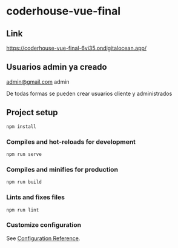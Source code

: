 # coderhouse-vue-final

## Link

https://coderhouse-vue-final-6vi35.ondigitalocean.app/

## Usuarios admin ya creado

admin@gmail.com
admin

De todas formas se pueden crear usuarios cliente y administrados


## Project setup
```
npm install
```

### Compiles and hot-reloads for development
```
npm run serve
```

### Compiles and minifies for production
```
npm run build
```

### Lints and fixes files
```
npm run lint
```

### Customize configuration
See [Configuration Reference](https://cli.vuejs.org/config/).
